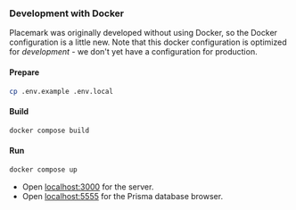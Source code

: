 ### Development with Docker

Placemark was originally developed without using Docker, so the Docker
configuration is a little new. Note that this docker configuration
is optimized for _development_ - we don't yet have a configuration
for production.

#### Prepare

```bash
cp .env.example .env.local
```

#### Build

```bash
docker compose build
```

#### Run

```bash
docker compose up
```

- Open [localhost:3000](http://localhost:3000/) for the server.
- Open [localhost:5555](http://localhost:5555/) for the Prisma database browser.
